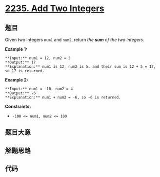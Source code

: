 # [2235. Add Two Integers](https://leetcode.com/problems/add-two-integers)

## 题目

Given two integers `num1` and `num2`, return _the **sum** of the two
integers_.



**Example 1:**

    
    
    **Input:** num1 = 12, num2 = 5
    **Output:** 17
    **Explanation:** num1 is 12, num2 is 5, and their sum is 12 + 5 = 17, so 17 is returned.
    

**Example 2:**

    
    
    **Input:** num1 = -10, num2 = 4
    **Output:** -6
    **Explanation:** num1 + num2 = -6, so -6 is returned.
    



**Constraints:**

  * `-100 <= num1, num2 <= 100`


## 题目大意

## 解题思路

## 代码

```javascript

```
